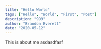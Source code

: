 ```yaml
---
title: "Hello World"
tags: ["Hello", "World", "First", "Post"]
description: "999"
author: "Brandon Everett"
date: "2020-05-12"
---
```


This is about me asdasdfasf
